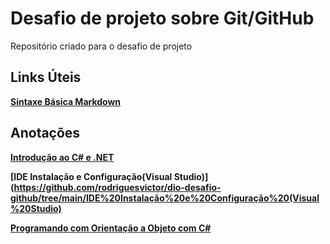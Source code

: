 # Desafio de projeto sobre Git/GitHub
Repositório criado para o desafio de projeto

## Links Úteis
**[Sintaxe Básica Markdown](https://www.markdownguide.org/basic-syntax/)**

## Anotações

**[Introdução ao C# e .NET](https://github.com/rodriguesvictor/dio-desafio-github/tree/main/Introdução%20ao%20C%23%20e%20.NET)**

**[IDE Instalação e Configuração(Visual Studio)](https://github.com/rodriguesvictor/dio-desafio-github/tree/main/IDE%20Instalação%20e%20Configuração%20(Visual%20Studio)**

**[Programando com Orientação a Objeto com C#](https://github.com/rodriguesvictor/dio-desafio-github/tree/main/Programando%20com%20Orientação%20a%20Objeto%20com%20C%23)**

